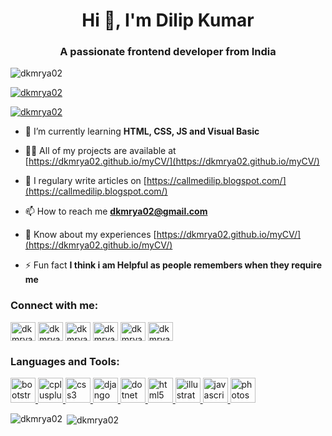 <h1 align="center">Hi 👋, I'm Dilip Kumar</h1>
<h3 align="center">A passionate frontend developer from India</h3>

<p align="left"> <img src="https://komarev.com/ghpvc/?username=dkmrya02&label=Profile%20views&color=0e75b6&style=flat" alt="dkmrya02" /> </p>

<p align="left"> <a href="https://github.com/ryo-ma/github-profile-trophy"><img src="https://github-profile-trophy.vercel.app/?username=dkmrya02" alt="dkmrya02" /></a> </p>

<p align="left"> <a href="https://twitter.com/dkmrya02" target="blank"><img src="https://img.shields.io/twitter/follow/dkmrya02?logo=twitter&style=for-the-badge" alt="dkmrya02" /></a> </p>

- 🌱 I’m currently learning **HTML, CSS, JS and Visual Basic**

- 👨‍💻 All of my projects are available at [https://dkmrya02.github.io/myCV/](https://dkmrya02.github.io/myCV/)

- 📝 I regulary write articles on [https://callmedilip.blogspot.com/](https://callmedilip.blogspot.com/)

- 📫 How to reach me **dkmrya02@gmail.com**

- 📄 Know about my experiences [https://dkmrya02.github.io/myCV/](https://dkmrya02.github.io/myCV/)

- ⚡ Fun fact **I think i am Helpful as people remembers when they require me**

<h3 align="left">Connect with me:</h3>
<p align="left">
<a href="https://twitter.com/dkmrya02" target="blank"><img align="center" src="https://cdn.jsdelivr.net/npm/simple-icons@3.0.1/icons/twitter.svg" alt="dkmrya02" height="30" width="40" /></a>
<a href="https://linkedin.com/in/dkmrya" target="blank"><img align="center" src="https://cdn.jsdelivr.net/npm/simple-icons@3.0.1/icons/linkedin.svg" alt="dkmrya" height="30" width="40" /></a>
<a href="https://fb.com/dkmrya02" target="blank"><img align="center" src="https://cdn.jsdelivr.net/npm/simple-icons@3.0.1/icons/facebook.svg" alt="dkmrya02" height="30" width="40" /></a>
<a href="https://instagram.com/dkmrya02" target="blank"><img align="center" src="https://cdn.jsdelivr.net/npm/simple-icons@3.0.1/icons/instagram.svg" alt="dkmrya02" height="30" width="40" /></a>
<a href="https://dribbble.com/dkmrya02" target="blank"><img align="center" src="https://cdn.jsdelivr.net/npm/simple-icons@3.0.1/icons/dribbble.svg" alt="dkmrya02" height="30" width="40" /></a>
<a href="https://www.behance.net/dkmrya02" target="blank"><img align="center" src="https://cdn.jsdelivr.net/npm/simple-icons@3.0.1/icons/behance.svg" alt="dkmrya02" height="30" width="40" /></a>
</p>

<h3 align="left">Languages and Tools:</h3>
<p align="left"> <a href="https://getbootstrap.com" target="_blank"> <img src="https://devicons.github.io/devicon/devicon.git/icons/bootstrap/bootstrap-plain.svg" alt="bootstrap" width="40" height="40"/> </a> <a href="https://www.w3schools.com/cpp/" target="_blank"> <img src="https://devicons.github.io/devicon/devicon.git/icons/cplusplus/cplusplus-original.svg" alt="cplusplus" width="40" height="40"/> </a> <a href="https://www.w3schools.com/css/" target="_blank"> <img src="https://devicons.github.io/devicon/devicon.git/icons/css3/css3-original-wordmark.svg" alt="css3" width="40" height="40"/> </a> <a href="https://www.djangoproject.com/" target="_blank"> <img src="https://devicons.github.io/devicon/devicon.git/icons/django/django-original.svg" alt="django" width="40" height="40"/> </a> <a href="https://dotnet.microsoft.com/" target="_blank"> <img src="https://devicons.github.io/devicon/devicon.git/icons/dot-net/dot-net-original-wordmark.svg" alt="dotnet" width="40" height="40"/> </a> <a href="https://www.w3.org/html/" target="_blank"> <img src="https://devicons.github.io/devicon/devicon.git/icons/html5/html5-original-wordmark.svg" alt="html5" width="40" height="40"/> </a> <a href="https://www.adobe.com/in/products/illustrator.html" target="_blank"> <img src="https://www.vectorlogo.zone/logos/adobe_illustrator/adobe_illustrator-icon.svg" alt="illustrator" width="40" height="40"/> </a> <a href="https://developer.mozilla.org/en-US/docs/Web/JavaScript" target="_blank"> <img src="https://devicons.github.io/devicon/devicon.git/icons/javascript/javascript-original.svg" alt="javascript" width="40" height="40"/> </a> <a href="https://www.photoshop.com/en" target="_blank"> <img src="https://devicons.github.io/devicon/devicon.git/icons/photoshop/photoshop-plain.svg" alt="photoshop" width="40" height="40"/> </a> </p>

<p><img align="left" src="https://github-readme-stats.vercel.app/api/top-langs?username=dkmrya02&show_icons=true&locale=en&layout=compact" alt="dkmrya02" /></p>

<p>&nbsp;<img align="center" src="https://github-readme-stats.vercel.app/api?username=dkmrya02&show_icons=true&locale=en" alt="dkmrya02" /></p>
